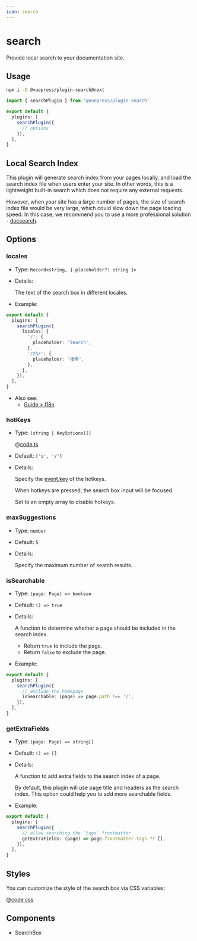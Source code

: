 ```yaml
---
icon: search
---
```


# search

<NpmBadge package="@vuepress/plugin-search" />

Provide local search to your documentation site.

## Usage

```bash
npm i -D @vuepress/plugin-search@next
```

```ts
import { searchPlugin } from '@vuepress/plugin-search'

export default {
  plugins: [
    searchPlugin({
      // options
    }),
  ],
}
```

## Local Search Index

This plugin will generate search index from your pages locally, and load the search index file when users enter your site. In other words, this is a lightweight built-in search which does not require any external requests.

However, when your site has a large number of pages, the size of search index file would be very large, which could slow down the page loading speed. In this case, we recommend you to use a more professional solution - [docsearch](./docsearch.md).

## Options

### locales

- Type: `Record<string, { placeholder?: string }>`

- Details:

  The text of the search box in different locales.

- Example:

```ts
export default {
  plugins: [
    searchPlugin({
      locales: {
        '/': {
          placeholder: 'Search',
        },
        '/zh/': {
          placeholder: '搜索',
        },
      },
    }),
  ],
}
```

- Also see:
  - [Guide > I18n](https://vuejs.press/guide/i18n.html)

### hotKeys

- Type: `(string | KeyOptions)[]`

  @[code ts](@vuepress/helper/src/shared/key.ts)

- Default: `['s', '/']`

- Details:

  Specify the [event.key](http://keycode.info/) of the hotkeys.

  When hotkeys are pressed, the search box input will be focused.

  Set to an empty array to disable hotkeys.

### maxSuggestions

- Type: `number`

- Default: `5`

- Details:

  Specify the maximum number of search results.

### isSearchable

- Type: `(page: Page) => boolean`

- Default: `() => true`

- Details:

  A function to determine whether a page should be included in the search index.

  - Return `true` to include the page.
  - Return `false` to exclude the page.

- Example:

```ts
export default {
  plugins: [
    searchPlugin({
      // exclude the homepage
      isSearchable: (page) => page.path !== '/',
    }),
  ],
}
```

### getExtraFields

- Type: `(page: Page) => string[]`

- Default: `() => []`

- Details:

  A function to add extra fields to the search index of a page.

  By default, this plugin will use page title and headers as the search index. This option could help you to add more searchable fields.

- Example:

```ts
export default {
  plugins: [
    searchPlugin({
      // allow searching the `tags` frontmatter
      getExtraFields: (page) => page.frontmatter.tags ?? [],
    }),
  ],
}
```

## Styles

You can customize the style of the search box via CSS variables:

@[code css](@vuepress/plugin-search/src/client/styles/vars.css)

## Components

- SearchBox
